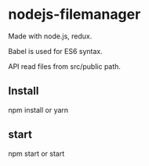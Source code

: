 # nodejs-filemanager

Made with node.js, redux.

Babel is used for ES6 syntax.

API read files from src/public path.

## Install

npm install or yarn

## start

npm start or start

